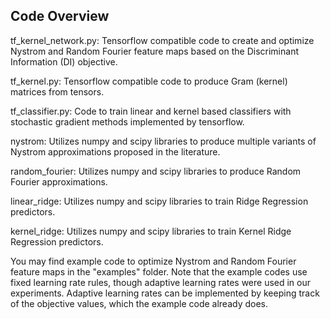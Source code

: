 ## Code Overview

tf_kernel_network.py: Tensorflow compatible code to create and optimize Nystrom and Random Fourier feature maps based on the Discriminant Information (DI) objective.

tf_kernel.py: Tensorflow compatible code to produce Gram (kernel) matrices from tensors.

tf_classifier.py: Code to train linear and kernel based classifiers with stochastic gradient methods implemented by tensorflow. 

nystrom: Utilizes numpy and scipy libraries to produce multiple variants of Nystrom approximations proposed in the literature.

random_fourier: Utilizes numpy and scipy libraries to produce Random Fourier approximations.

linear_ridge: Utilizes numpy and scipy libraries to train Ridge Regression predictors.

kernel_ridge: Utilizes numpy and scipy libraries to train Kernel Ridge Regression predictors.

You may find example code to optimize Nystrom and Random Fourier feature maps in the "examples" folder. Note that the example codes use fixed learning rate rules, though adaptive learning rates were used in our experiments. Adaptive learning rates can be implemented by keeping track of the objective values, which the example code already does.
